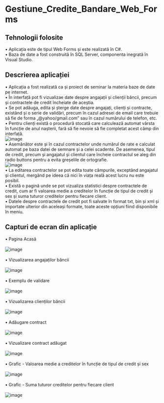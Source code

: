 # Gestiune_Credite_Bandare_Web_Forms

## Tehnologii folosite
• Aplicația este de tipul Web Forms și este realizată în C#. <br/>
• Baza de date a fost construită în SQL Server, componenta inegrată în Visual Studio. <br/>

## Descrierea aplicației
• Aplicația a fost realizată ca și proiect de seminar la materia baze de date pe internet.<br/>
• În interfață pot fi vizualizae date despre angajații și clienții băncii, precum și contractele de credit încheiate de aceștia.<br/>
• Se pot adăuga, edita și șterge date despre angajați, clienți și contracte, existând și o serie de validări, precum în cazul adresei de email care trebuie să fie de forma „@yahoo/gmail.com” sau în cazul numărului de telefon, etc.<br/>
• Pentru clienți există o procedură stocată care calculează automat vârsta în funcție de anul nașterii, fară să fie nevoie să fie completat acest câmp din interfață.<br/>
![image](https://user-images.githubusercontent.com/74931542/236155221-ce791b67-dbb8-41ec-ad3d-d202d99c5b55.png)
<br/>
• Asemănător este și în cazul contractelor unde numărul de rate e calculat automat pe baza datei de semnare și a celei scadente. De asemenea, tipul de credit, precum și angajatul și clientul care încheie contractul se aleg din radio buttons pentru a evita greșelile de ortografie.<br/>
![image](https://user-images.githubusercontent.com/74931542/236155389-cbce578c-0d24-46de-a1c4-f7a60747cd0b.png)
<br/>
• La editarea contractelor se pot edita toate câmpurile, exceptând angajatul și clientul, mergând pe ideea că nici în viața reală acest lucru nu este posibil.<br/>
• Există o pagină unde se pot vizualiza statistici despre contractele de credit, cum ar fi valoarea medie a creditelor în funcție de tipul de credit și sex și suma tuturor creditelor pentru fiecare client.<br/>
• Datele despre contractele de credit pot fi salvate în format txt, bin și xml și importate ulterior din aceleași formate, toate aceste opțiuni fiind disponibile în meniu.<br/>
## Capturi de ecran din aplicație
• Pagina Acasă<br/><br/>
![image](https://user-images.githubusercontent.com/74931542/236155863-af23ac5c-f48c-47dd-b965-c6905d35eb13.png)
<br/><br/>
• Vizualizarea angajaților băncii<br/><br/>
![image](https://user-images.githubusercontent.com/74931542/236155987-88f12a6d-7f0e-436a-b5da-474ed47043e0.png)
<br/><br/>
• Exemplu de validare<br/><br/>
![image](https://user-images.githubusercontent.com/74931542/236156307-bdc67a20-2027-4b3e-89a2-790254a14d93.png)
<br/><br/>
• Vizualizarea clienților băncii<br/><br/>
![image](https://user-images.githubusercontent.com/74931542/236156656-64422134-83ed-4c5f-9d9b-c3157ca1e743.png)
<br/><br/>
• Adăugare contract<br/><br/>
![image](https://user-images.githubusercontent.com/74931542/236157151-34025914-b97a-4f3d-aaf4-0ba9ef588108.png)
<br/><br/>
• Vizualizare contract adăugat<br/><br/>
![image](https://user-images.githubusercontent.com/74931542/236157328-0fa2a8d9-bca0-4073-a039-10c16096fdc2.png)
<br/><br/>
• Grafic - Valoarea medie a creditelor în funcție de tipul de credit și sex<br/><br/>
![image](https://user-images.githubusercontent.com/74931542/236158008-0c6d36d9-429c-429d-907b-bd6b84752b12.png)
<br/><br/>
• Grafic - Suma tuturor creditelor pentru fiecare client<br/><br/>
![image](https://user-images.githubusercontent.com/74931542/236158080-71686988-d791-4896-85af-b8050a9275b6.png)
